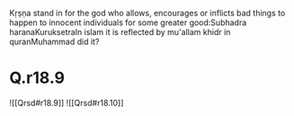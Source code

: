 Kṛṣṇa stand in for the god who allows, encourages or inflicts bad things to happen to innocent individuals for some greater good:Subhadra haranaKuruksetraIn islam it is reflected by mu'allam khidr in quranMuhammad did it?

# Q.r18.9

![[Qrsd#r18.9]]
![[Qrsd#r18.10]]







